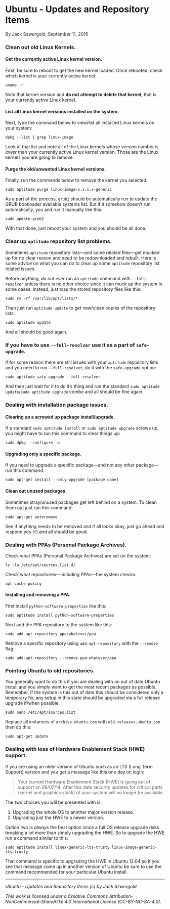 # Ubuntu - Updates and Repository Items

By Jack Szwergold, September 11, 2015

### Clean out old Linux Kernels.

#### Get the currently active Linux kernel version.

First, be sure to reboot to get the new kernel loaded. Once rebooted, check which kernel is your currently active kernel:

    uname -r

Note that kernel version and **do not attempt to delete that kernel**; that is your currently active Linux kernel.

#### List all Linux kernel versions installed on the system.

Next, type the command below to view/list all installed Linux kernels on your system:

    dpkg --list | grep linux-image

Look at that list and note all of the Linux kernels whose version number is *lower* than your currently active Linux kernel version. Those are the Linux kernels you are going to remove.

#### Purge the old/unwanted Linux kernel versions.

Finally, run the commands below to remove the kernel you selected:

    sudo aptitude purge linux-image-x.x.x.x-generic

As a part of the process, `grub2` should be automatically run to update the GRUB bootloader available systems list. But if it somehow doesn’t run automatically, you and run it manually like this:

	sudo update-grub2

With that done, just reboot your system and you should be all done.

### Clear up `aptitude` repository list problems.

Sometimes `aptitude` repository lists—and some related files—get mucked up for no clear reason and need to be redownloaded and rebuilt. Here is some advice on what you can do to clear up some `aptitude` repository list related issues.

Before anything, *do not ever* run an `aptitude` command with `--full-resolver` unless there is no other choice since it can muck up the system in some cases. Instead, just toss the stored repository files like this:

    sudo rm -rf /var/lib/apt/lists/*

Then just run `aptitude update` to get new/clean copies of the repository lists:

    sudo aptitude update

And all should be good again.

### If you have to use `--full-resolver` use it as a part of `safe-upgrade`.

If for some reason there are still issues with your `aptitude` repository lists and you need to run `--full-resolver`, do it with the `safe-upgrade` option:

    sudo aptitude safe-upgrade --full-resolver

And then just wait for it to do it’s thing and run the standard `sudo aptitude update`/`sudo aptitude upgrade` combo and all should be fine again.

### Dealing with installation package issues.

#### Clearing up a screwed up package install/upgrade.

If a standard `sudo aptitude install` or `sudo aptitude upgrade` screws up, you might have to run this command to clear things up:

    sudo dpkg --configure -a

#### Upgrading only a specific package.

If you need to upgrade a specific package—and not any other package—run this command:

    sudo apt-get install --only-upgrade [package name]

#### Clean out unused packages.

Sometimes stray/unused packages get left behind on a system. To clean them out just run this command:

    sudo apt-get autoremove

See if anything needs to be removed and if all looks okay, just go ahead and respond yes (`Y`) and all should be good.

### Dealing with PPAs (Personal Package Archives).

Check what PPAs (Personal Package Archives) are set on the system:

    ls -la /etc/apt/sources.list.d/

Check what repositories—including PPAs—the system checks:

    apt-cache policy

#### Installing and removing a PPA.

First install `python-software-properties` like this:

    sudo aptitude install python-software-properties

Next add the PPA repository to the system like this:

    sudo add-apt-repository ppa:whatever/ppa

Remove a specific repository using `add-apt-repository` with the `--remove` flag:

    sudo add-apt-repository --remove ppa:whatever/ppa

### Pointing Ubuntu to old repositories.

You generally want to do this if you are dealing with an out of date Ubuntu install and you simply want to get the most recent packages as possible. Remember, if the system is this out of date this should be considered only a temporary fix; any setup in this state should be upgraded via a full release upgrade if/when possible:

    sudo nano /etc/apt/sources.list

Replace all instances of `archive.ubuntu.com` with `old-releases.ubuntu.com` then do this:

    sudo apt-get update

### Dealing with loss of Hardware Enablement Stack (HWE) support.

If you are using an older version of Ubuntu such as an LTS (Long Term Support) version and you get a message like this one day on login:

> Your current Hardware Enablement Stack (HWE) is going out of support
on 08/07/14.  After this date security updates for critical parts (kernel
and graphics stack) of your system will no longer be available.

The two choices you will be presented with is:

1. Upgrading the whole OS to another major version release.
2. Upgrading just the HWE to a newer version.

Option two is *always* the best option since a full OS release upgrade risks breaking a lot more than simply upgrading the HWE. So to upgrade the HWE run a command similar to this:

    sudo aptitude install linux-generic-lts-trusty linux-image-generic-lts-trusty

That command is specific to upgrading the HWE in Ubuntu 12.04 so if you see that message come up in another version of Ubuntu be sure to use the command recommended for your particular Ubuntu install.

***

*Ubuntu - Updates and Repository Items (c) by Jack Szwergold*

*This work is licensed under a Creative Commons Attribution-NonCommercial-ShareAlike 4.0 International License (CC-BY-NC-SA-4.0).*